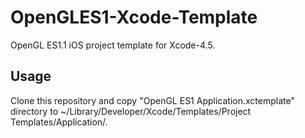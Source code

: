 OpenGLES1-Xcode-Template
========================

OpenGL ES1.1 iOS project template for Xcode-4.5.

Usage
-----

Clone this repository and copy "OpenGL ES1 Application.xctemplate" directory to
~/Library/Developer/Xcode/Templates/Project Templates/Application/.
